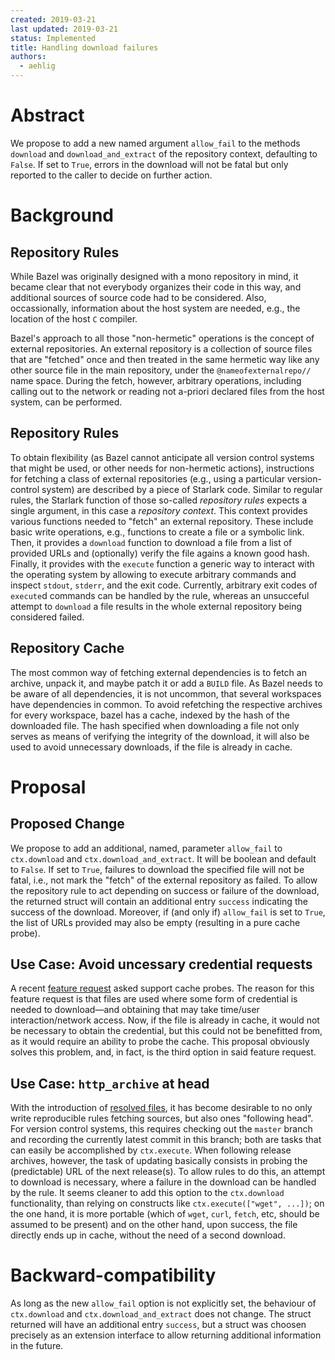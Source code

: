 ```yaml
---
created: 2019-03-21
last updated: 2019-03-21
status: Implemented
title: Handling download failures
authors:
  - aehlig
---
```



# Abstract

We propose to add a new named argument `allow_fail` to the methods
`download` and `download_and_extract` of the repository context,
defaulting to `False`. If set to `True`, errors in the download will
not be fatal but only reported to the caller to decide on further
action.

# Background

## Repository Rules

While Bazel was originally designed with a mono repository in mind,
it became clear that not everybody organizes their code in this
way, and additional sources of source code had to be considered.
Also, occassionally, information about the host system are needed,
e.g., the location of the host `C` compiler.

Bazel's approach to all those "non-hermetic" operations is the
concept of external repositories. An external repository is a
collection of source files that are "fetched" once and then treated
in the same hermetic way like any other source file in the main
repository, under the `@nameofexternalrepo//` name space. During
the fetch, however, arbitrary operations, including calling out to
the network or reading not a-priori declared files from the host
system, can be performed.

## Repository Rules

To obtain flexibility (as Bazel cannot anticipate all version
control systems that might be used, or other needs for non-hermetic
actions), instructions for fetching a class of external repositories
(e.g., using a particular version-control system) are described by
a piece of Starlark code. Similar to regular rules, the Starlark
function of those so-called _repository rules_ expects a single
argument, in this case a _repository context_. This context provides
various functions needed to "fetch" an external repository. These
include basic write operations, e.g., functions to create a file
or a symbolic link. Then, it provides a `download` function to
download a file from a list of provided URLs and (optionally) verify
the file agains a known good hash. Finally, it provides with the
`execute` function a generic way to interact with the operating
system by allowing to execute arbitrary commands and inspect
`stdout`, `stderr`, and the exit code. Currently, arbitrary exit
codes of `execute`d commands can be handled by the rule, whereas
an unsucceful attempt to `download` a file results in the whole
external repository being considered failed.

## Repository Cache

The most common way of fetching external dependencies is to fetch
an archive, unpack it, and maybe patch it or add a `BUILD` file. As
Bazel needs to be aware of all dependencies, it is not uncommon, that
several workspaces have dependencies in common. To avoid refetching
the respective archives for every workspace, bazel has a cache,
indexed by the hash of the downloaded file. The hash specified
when downloading a file not only serves as means of verifying the
integrity of the download, it will also be used to avoid unnecessary
downloads, if the file is already in cache.

# Proposal

## Proposed Change

We propose to add an additional, named, parameter `allow_fail` to
`ctx.download` and `ctx.download_and_extract`. It will be boolean
and default to `False`. If set to `True`, failures to download the
specified file will not be fatal, i.e., not mark the "fetch" of the
external repository as failed. To allow the repository rule to act
depending on success or failure of the download, the returned struct
will contain an additional entry `success` indicating the success
of the download. Moreover, if (and only if) `allow_fail` is set to
`True`, the list of URLs provided may also be empty (resulting in
a pure cache probe).

## Use Case: Avoid uncessary credential requests

A recent [feature request](https://github.com/bazelbuild/bazel/issues/7635)
asked support cache probes. The reason for this feature request
is that files are used where some form of credential is needed to
download&mdash;and obtaining that may take time/user interaction/network
access. Now, if the file is already in cache, it would not be necessary
to obtain the credential, but this could not be benefitted from,
as it would require an ability to probe the cache. This proposal
obviously solves this problem, and, in fact, is the third option
in said feature request.

## Use Case: `http_archive` at head

With the introduction of [resolved
files](https://blog.bazel.build/2018/09/28/first-class-resolved-file.html),
it has become desirable to no only write reproducible rules fetching
sources, but also ones "following head". For version control systems,
this requires checking out the `master` branch and recording the
currently latest commit in this branch; both are tasks that can
easily be accomplished by `ctx.execute`. When following release
archives, however, the task of updating basically consists in probing
the (predictable) URL of the next release(s). To allow rules to
do this, an attempt to download is necessary, where a failure in
the download can be handled by the rule. It seems cleaner to add
this option to the `ctx.download` functionality, than relying on
constructs like `ctx.execute(["wget", ...])`; on the one hand, it
is more portable (which of `wget`, `curl`, `fetch`, etc, should be
assumed to be present) and on the other hand, upon success, the file
directly ends up in cache, without the need of a second download.

# Backward-compatibility

As long as the new `allow_fail` option is not explicitly set, the
behaviour of `ctx.download` and `ctx.download_and_extract` does not
change. The struct returned will have an additional entry `success`,
but a struct was choosen precisely as an extension interface to
allow returning additional information in the future.
